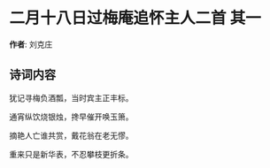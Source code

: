 # 二月十八日过梅庵追怀主人二首  其一

**作者**: 刘克庄

## 诗词内容

犹记寻梅负酒瓢，当时宾主正丰标。

通宵纵饮烧银烛，搀早催开唤玉箫。

摘艳人亡谁共赏，戴花翁在老无憀。

重来只是新华表，不忍攀枝更折条。

